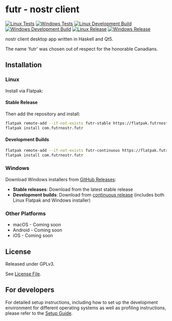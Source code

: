 # futr - nostr client

[![Linux Tests](https://github.com/futrnostr/futr/workflows/Linux%20Tests/badge.svg)](https://github.com/futrnostr/futr/actions/workflows/linux-tests.yml)
[![Windows Tests](https://github.com/futrnostr/futr/workflows/Windows%20Tests/badge.svg)](https://github.com/futrnostr/futr/actions/workflows/windows-tests.yml)
[![Linux Development Build](https://github.com/futrnostr/futr/workflows/Linux%20Continuous%20Build%20and%20Release/badge.svg)](https://github.com/futrnostr/futr/actions/workflows/linux-continuous.yml)
[![Windows Development Build](https://github.com/futrnostr/futr/workflows/Windows%20Continuous%20Build%20and%20Release/badge.svg)](https://github.com/futrnostr/futr/actions/workflows/windows-continuous.yml)
[![Linux Release](https://github.com/futrnostr/futr/workflows/Linux%20Tagged%20Release/badge.svg)](https://github.com/futrnostr/futr/actions/workflows/linux-release.yml)
[![Windows Release](https://github.com/futrnostr/futr/workflows/Windows%20Tagged%20Release/badge.svg)](https://github.com/futrnostr/futr/actions/workflows/windows-release.yml)

nostr client desktop app written in Haskell and Qt5.

The name 'futr' was chosen out of respect for the honorable Canadians.

## Installation

### Linux

Install via Flatpak:

#### Stable Release

Then add the repository and install:

```bash
flatpak remote-add --if-not-exists futr-stable https://flatpak.futrnostr.com/futr-stable.flatpakrepo
flatpak install com.futrnostr.futr
```

#### Development Builds

```bash
flatpak remote-add --if-not-exists futr-continuous https://flatpak.futrnostr.com/futr-continuous.flatpakrepo
flatpak install com.futrnostr.futr
```

### Windows

Download Windows installers from [GitHub Releases](https://github.com/futrnostr/futr/releases):

- **Stable releases**: Download from the latest stable release
- **Development builds**: Download from [continuous release](https://github.com/futrnostr/futr/releases/tag/continuous) (includes both Linux Flatpak and Windows installer)

### Other Platforms

- macOS - Coming soon
- Android - Coming soon
- iOS - Coming soon

## License

Released under GPLv3.

See [License File](LICENSE).

## For developers

For detailed setup instructions, including how to set up the development environment for different operating systems as well as profiling instructions, please refer to the [Setup Guide](docs/Setup.md).
